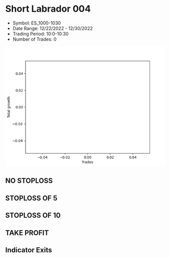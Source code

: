 # Short Labrador 004 
- Symbol: ES_1000-1030
- Date Range: 12/22/2022 - 12/30/2022
- Trading Period: 10:0-10:30
- Number of Trades: 0

![Plot](ShortLabrador004ES_1000-1030.png)
## NO STOPLOSS














## STOPLOSS OF 5














## STOPLOSS OF 10














## TAKE PROFIT











## Indicator Exits


